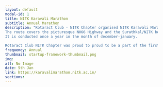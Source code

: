 ```yaml
---
layout: default
modal-id: 1
title: NITK Karavali Marathon
subtitle: Annual Marathon
description: "Rotaract Club - NITK Chapter organised NITK Karavali Marathon jointly with the NITK Students   Council and Task Force - NITK under the supervision of the NITK Alumni Association. With an average of over 2000 participants. A full marathon was introduced  and started at 5.30 am with strong participants from Kenya and Ethiopia. The run was themed at ‘Save the Oceans’ and ‘Run for Unity’ with multiple Pre-events organised to raise awareness for the causes.The prize money of over 1.5L attracts a lot of participants.
The route covers the picturesque NH66 Highway and the Surathkal/NITK beach roads.
It is conducted once a year in the month of december-january.

Rotaract Club NITK Chapter was proud to proud to be a part of the first student organised Full Marathon in the state. The Marketing team for the event comprising of the club members did a wonderful job by opening up the event to sponsors like MRPL, Revv, Impact-Social app etc. The logistics of the event on the day was done by the Rotaract Club members who helped out at the water stations and at the event setup. We aim to grow this event bigger every year and we expect a lot more participation next year from outside the NITK Fraternity. We are looking forward to getting our event accredited by the Indian and World Sports federations."
frequency: Annual
thumbnail: startup-framework-thumbnail.png
img: 
alt: No Image
date: 5th Jan
link: https://karavalimarathon.nitk.ac.in/
sections:
---
```

